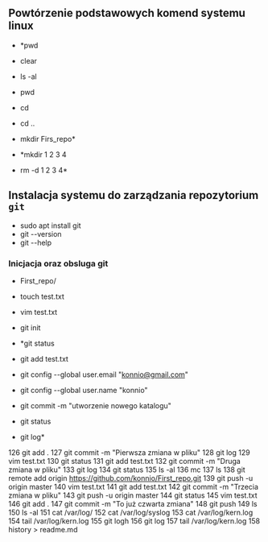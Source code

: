 ## Powtórzenie podstawowych komend systemu linux
- *pwd
- clear
- ls -al
- pwd
- cd 
- cd ..
- mkdir Firs_repo*
  
- *mkdir 1 2 3 4
- rm -d 1 2 3 4*

## Instalacja systemu do zarządzania repozytorium `git`
-  sudo apt install git
-  git --version 
-  git --help 
  
### Inicjacja oraz obsluga git
-  First_repo/   
-  touch test.txt
-  vim test.txt 
-  git init     
 
-   *git status
-   git add test.txt 
-   git config --global user.email "konnio@gmail.com"
-   git config --global user.name "konnio"
-   git commit -m "utworzenie nowego katalogu"
-   git status 
-   git log*
  
126  git add .
  127  git commit -m "Pierwsza zmiana w pliku"
  128  git log 
  129  vim test.txt 
  130  git status 
  131  git add test.txt
  132  git commit -m "Druga zmiana w pliku"
  133  git log
  134  git status 
  135  ls -al
  136  mc
  137  ls
  138  git remote add origin https://github.com/konnio/First_repo.git
  139  git push -u origin master
  140  vim test.txt 
  141  git add test.txt 
  142  git commit -m "Trzecia zmiana w pliku"
  143  git push -u origin master
  144  git status 
  145  vim test.txt
  146  git add .
  147  git commit -m "To już czwarta zmiana"
  148  git push
  149  ls
  150  ls -al
  151  cat /var/log/
  152  cat /var/log/syslog 
  153  cat /var/log/kern.log 
  154  tail /var/log/kern.log 
  155  git logh
  156  git log
  157  tail /var/log/kern.log 
  158  history > readme.md
